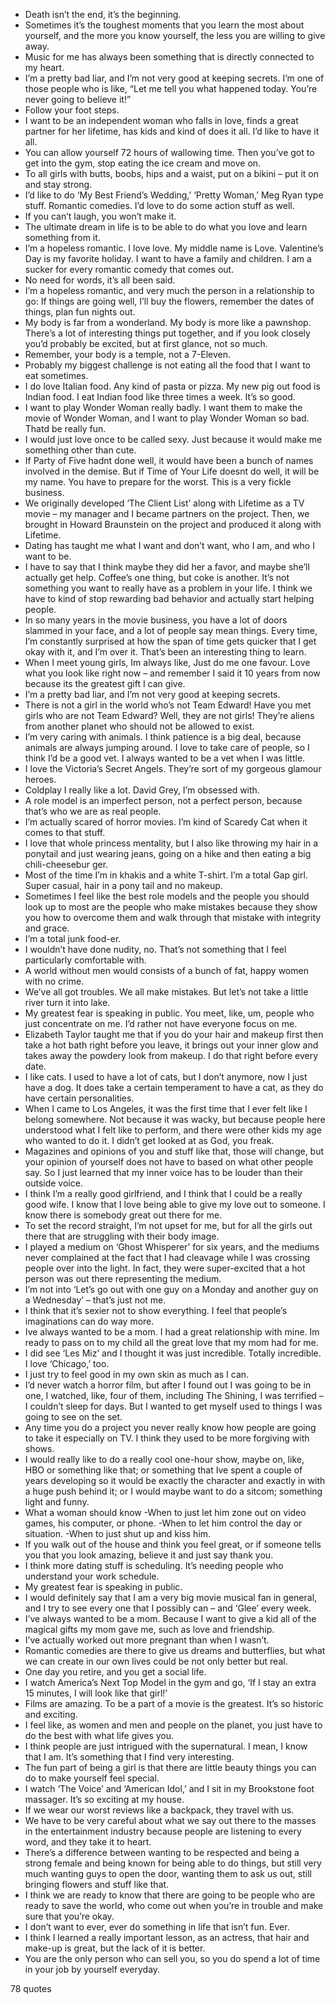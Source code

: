  - Death isn’t the end, it’s the beginning.
 - Sometimes it’s the toughest moments that you learn the most about yourself, and the more you know yourself, the less you are willing to give away.
 - Music for me has always been something that is directly connected to my heart.
 - I’m a pretty bad liar, and I’m not very good at keeping secrets. I’m one of those people who is like, “Let me tell you what happened today. You’re never going to believe it!”
 - Follow your foot steps.
 - I want to be an independent woman who falls in love, finds a great partner for her lifetime, has kids and kind of does it all. I’d like to have it all.
 - You can allow yourself 72 hours of wallowing time. Then you’ve got to get into the gym, stop eating the ice cream and move on.
 - To all girls with butts, boobs, hips and a waist, put on a bikini – put it on and stay strong.
 - I’d like to do ‘My Best Friend’s Wedding,’ ‘Pretty Woman,’ Meg Ryan type stuff. Romantic comedies. I’d love to do some action stuff as well.
 - If you can’t laugh, you won’t make it.
 - The ultimate dream in life is to be able to do what you love and learn something from it.
 - I’m a hopeless romantic. I love love. My middle name is Love. Valentine’s Day is my favorite holiday. I want to have a family and children. I am a sucker for every romantic comedy that comes out.
 - No need for words, it’s all been said.
 - I’m a hopeless romantic, and very much the person in a relationship to go: If things are going well, I’ll buy the flowers, remember the dates of things, plan fun nights out.
 - My body is far from a wonderland. My body is more like a pawnshop. There’s a lot of interesting things put together, and if you look closely you’d probably be excited, but at first glance, not so much.
 - Remember, your body is a temple, not a 7-Eleven.
 - Probably my biggest challenge is not eating all the food that I want to eat sometimes.
 - I do love Italian food. Any kind of pasta or pizza. My new pig out food is Indian food. I eat Indian food like three times a week. It’s so good.
 - I want to play Wonder Woman really badly. I want them to make the movie of Wonder Woman, and I want to play Wonder Woman so bad. Thatd be really fun.
 - I would just love once to be called sexy. Just because it would make me something other than cute.
 - If Party of Five hadnt done well, it would have been a bunch of names involved in the demise. But if Time of Your Life doesnt do well, it will be my name. You have to prepare for the worst. This is a very fickle business.
 - We originally developed ‘The Client List’ along with Lifetime as a TV movie – my manager and I became partners on the project. Then, we brought in Howard Braunstein on the project and produced it along with Lifetime.
 - Dating has taught me what I want and don’t want, who I am, and who I want to be.
 - I have to say that I think maybe they did her a favor, and maybe she’ll actually get help. Coffee’s one thing, but coke is another. It’s not something you want to really have as a problem in your life. I think we have to kind of stop rewarding bad behavior and actually start helping people.
 - In so many years in the movie business, you have a lot of doors slammed in your face, and a lot of people say mean things. Every time, I’m constantly surprised at how the span of time gets quicker that I get okay with it, and I’m over it. That’s been an interesting thing to learn.
 - When I meet young girls, Im always like, Just do me one favour. Love what you look like right now – and remember I said it 10 years from now because its the greatest gift I can give.
 - I’m a pretty bad liar, and I’m not very good at keeping secrets.
 - There is not a girl in the world who’s not Team Edward! Have you met girls who are not Team Edward? Well, they are not girls! They’re aliens from another planet who should not be allowed to exist.
 - I’m very caring with animals. I think patience is a big deal, because animals are always jumping around. I love to take care of people, so I think I’d be a good vet. I always wanted to be a vet when I was little.
 - I love the Victoria’s Secret Angels. They’re sort of my gorgeous glamour heroes.
 - Coldplay I really like a lot. David Grey, I’m obsessed with.
 - A role model is an imperfect person, not a perfect person, because that’s who we are as real people.
 - I’m actually scared of horror movies. I’m kind of Scaredy Cat when it comes to that stuff.
 - I love that whole princess mentality, but I also like throwing my hair in a ponytail and just wearing jeans, going on a hike and then eating a big chili-cheesebur ger.
 - Most of the time I’m in khakis and a white T-shirt. I’m a total Gap girl. Super casual, hair in a pony tail and no makeup.
 - Sometimes I feel like the best role models and the people you should look up to most are the people who make mistakes because they show you how to overcome them and walk through that mistake with integrity and grace.
 - I’m a total junk food-er.
 - I wouldn’t have done nudity, no. That’s not something that I feel particularly comfortable with.
 - A world without men would consists of a bunch of fat, happy women with no crime.
 - We’ve all got troubles. We all make mistakes. But let’s not take a little river turn it into lake.
 - My greatest fear is speaking in public. You meet, like, um, people who just concentrate on me. I’d rather not have everyone focus on me.
 - Elizabeth Taylor taught me that if you do your hair and makeup first then take a hot bath right before you leave, it brings out your inner glow and takes away the powdery look from makeup. I do that right before every date.
 - I like cats. I used to have a lot of cats, but I don’t anymore, now I just have a dog. It does take a certain temperament to have a cat, as they do have certain personalities.
 - When I came to Los Angeles, it was the first time that I ever felt like I belong somewhere. Not because it was wacky, but because people here understood what I felt like to perform, and there were other kids my age who wanted to do it. I didn’t get looked at as God, you freak.
 - Magazines and opinions of you and stuff like that, those will change, but your opinion of yourself does not have to based on what other people say. So I just learned that my inner voice has to be louder than their outside voice.
 - I think I’m a really good girlfriend, and I think that I could be a really good wife. I know that I love being able to give my love out to someone. I know there is somebody great out there for me.
 - To set the record straight, I’m not upset for me, but for all the girls out there that are struggling with their body image.
 - I played a medium on ‘Ghost Whisperer’ for six years, and the mediums never complained at the fact that I had cleavage while I was crossing people over into the light. In fact, they were super-excited that a hot person was out there representing the medium.
 - I’m not into ‘Let’s go out with one guy on a Monday and another guy on a Wednesday’ – that’s just not me.
 - I think that it’s sexier not to show everything. I feel that people’s imaginations can do way more.
 - Ive always wanted to be a mom. I had a great relationship with mine. Im ready to pass on to my child all the great love that my mom had for me.
 - I did see ‘Les Miz’ and I thought it was just incredible. Totally incredible. I love ‘Chicago,’ too.
 - I just try to feel good in my own skin as much as I can.
 - I’d never watch a horror film, but after I found out I was going to be in one, I watched, like, four of them, including The Shining, I was terrified – I couldn’t sleep for days. But I wanted to get myself used to things I was going to see on the set.
 - Any time you do a project you never really know how people are going to take it especially on TV. I think they used to be more forgiving with shows.
 - I would really like to do a really cool one-hour show, maybe on, like, HBO or something like that; or something that Ive spent a couple of years developing so it would be exactly the character and exactly in with a huge push behind it; or I would maybe want to do a sitcom; something light and funny.
 - What a woman should know -When to just let him zone out on video games, his computer, or phone. -When to let him control the day or situation. -When to just shut up and kiss him.
 - If you walk out of the house and think you feel great, or if someone tells you that you look amazing, believe it and just say thank you.
 - I think more dating stuff is scheduling. It’s needing people who understand your work schedule.
 - My greatest fear is speaking in public.
 - I would definitely say that I am a very big movie musical fan in general, and I try to see every one that I possibly can – and ‘Glee’ every week.
 - I’ve always wanted to be a mom. Because I want to give a kid all of the magical gifts my mom gave me, such as love and friendship.
 - I’ve actually worked out more pregnant than when I wasn’t.
 - Romantic comedies are there to give us dreams and butterflies, but what we can create in our own lives could be not only better but real.
 - One day you retire, and you get a social life.
 - I watch America’s Next Top Model in the gym and go, ‘If I stay an extra 15 minutes, I will look like that girl!’
 - Films are amazing. To be a part of a movie is the greatest. It’s so historic and exciting.
 - I feel like, as women and men and people on the planet, you just have to do the best with what life gives you.
 - I think people are just intrigued with the supernatural. I mean, I know that I am. It’s something that I find very interesting.
 - The fun part of being a girl is that there are little beauty things you can do to make yourself feel special.
 - I watch ‘The Voice’ and ‘American Idol,’ and I sit in my Brookstone foot massager. It’s so exciting at my house.
 - If we wear our worst reviews like a backpack, they travel with us.
 - We have to be very careful about what we say out there to the masses in the entertainment industry because people are listening to every word, and they take it to heart.
 - There’s a difference between wanting to be respected and being a strong female and being known for being able to do things, but still very much wanting guys to open the door, wanting them to ask us out, still bringing flowers and stuff like that.
 - I think we are ready to know that there are going to be people who are ready to save the world, who come out when you’re in trouble and make sure that you’re okay.
 - I don’t want to ever, ever do something in life that isn’t fun. Ever.
 - I think I learned a really important lesson, as an actress, that hair and make-up is great, but the lack of it is better.
 - You are the only person who can sell you, so you do spend a lot of time in your job by yourself everyday.

78 quotes